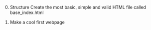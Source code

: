 0. Structure
Create the most basic, simple and valid HTML file called base_index.html

1. Make a cool first webpage

